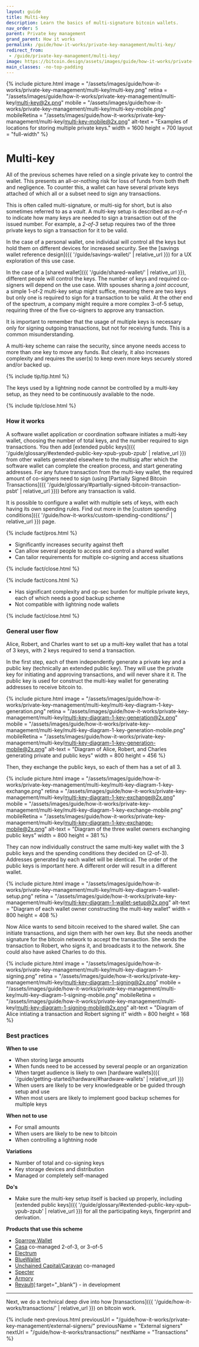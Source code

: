 ```yaml
---
layout: guide
title: Multi-key
description: Learn the basics of multi-signature bitcoin wallets.
nav_order: 5
parent: Private key management
grand_parent: How it works
permalink: /guide/how-it-works/private-key-management/multi-key/
redirect_from:
 - /guide/private-key-management/multi-key/
image: https://bitcoin.design/assets/images/guide/how-it-works/private-key-management/multi-key/multi-key-preview.png
main_classes: -no-top-padding
---
```


<!--

Editor's notes

Explains generally how multi-key schemes work.

Illustration sources

https://www.figma.com/community/file/888680264445459448
https://www.figma.com/community/file/995256542920917246/BDG---Private-key-management-illustrations

-->

{% include picture.html
   image = "/assets/images/guide/how-it-works/private-key-management/multi-key/multi-key.png"
   retina = "/assets/images/guide/how-it-works/private-key-management/multi-key/multi-key@2x.png"
   mobile = "/assets/images/guide/how-it-works/private-key-management/multi-key/multi-key-mobile.png"
   mobileRetina = "/assets/images/guide/how-it-works/private-key-management/multi-key/multi-key-mobile@2x.png"
   alt-text = "Examples of locations for storing multiple private keys."
   width = 1600
   height = 700
   layout = "full-width"
%}

# Multi-key

All of the previous schemes have relied on a single private key to control the wallet. This presents an all-or-nothing risk for loss of funds from both theft and negligence. To counter this, a wallet can have several private keys attached of which all or a subset need to sign any transactions.

This is often called multi-signature, or multi-sig for short, but is also sometimes referred to as a *vault*. A multi-key setup is described as *n-of-n* to indicate how many keys are needed to sign a transaction out of the issued number. For example, a *2-of-3* setup requires two of the three private keys to sign a transaction for it to be valid.

In the case of a personal wallet, one individual will control all the keys but hold them on different devices for increased security. See the [savings wallet reference design]({{ '/guide/savings-wallet/' | relative_url }}) for a UX exploration of this use case.

In the case of a [shared wallet]({{ '/guide/shared-wallet/' | relative_url }}), different people will control the keys. The number of keys and required co-signers will depend on the use case. With spouses sharing a *joint account*, a simple 1-of-2 multi-key setup might suffice, meaning there are two keys but only one is required to sign for a transaction to be valid. At the other end of the spectrum, a company might require a more complex 3-of-5 setup, requiring three of the five co-signers to approve any transaction.

It is important to remember that the usage of multiple keys is necessary only for signing outgoing transactions, but not for receiving funds. This is a common misunderstanding.

A multi-key scheme can raise the security, since anyone needs access to more than one key to move any funds. But clearly, it also increases complexity and requires the user(s) to keep even more keys securely stored and/or backed up.

{% include tip/tip.html %}

The keys used by a lightning node cannot be controlled by a multi-key setup, as they need to be continuously available to the node.

{% include tip/close.html %}

### How it works
A software wallet application or coordination software initiates a multi-key wallet, choosing the number of total keys, and the number required to sign transactions. You then add [extended public keys]({{ '/guide/glossary/#extended-public-key-xpub-ypub-zpub' | relative_url }}) from other wallets generated elsewhere to the multisig after which the software wallet can complete the creation process, and start generating addresses. For any future transaction from the multi-key wallet, the required amount of co-signers need to sign (using [Partially Signed Bitcoin Transactions]({{ '/guide/glossary/#partially-signed-bitcoin-transaction-psbt' | relative_url }})) before any transaction is valid.

It is possible to configure a wallet with multiple sets of keys, with each having its own spending rules. Find out more in the [custom spending conditions]({{ '/guide/how-it-works/custom-spending-conditions/' | relative_url }}) page.

{% include fact/pros.html %}

- Significantly increases security against theft
- Can allow several people to access and control a shared wallet
- Can tailor requirements for multiple co-signing and access situations

{% include fact/close.html %}

{% include fact/cons.html %}

- Has significant complexity and op-sec burden for multiple private keys, each of which needs a good backup scheme
- Not compatible with lightning node wallets

{% include fact/close.html %}

### General user flow

Alice, Robert, and Charles want to set up a multi-key wallet that has a total of 3 keys, with 2 keys required to send a transaction.

In the first step, each of them independently generate a private key and a public key (technically an extended public key). They will use the private key for initiating and approving transactions, and will never share it it. The public key is used for construct the multi-key wallet for generating addresses to receive bitcoin to.

{% include picture.html
   image = "/assets/images/guide/how-it-works/private-key-management/multi-key/multi-key-diagram-1-key-generation.png"
   retina = "/assets/images/guide/how-it-works/private-key-management/multi-key/multi-key-diagram-1-key-generation@2x.png"
   mobile = "/assets/images/guide/how-it-works/private-key-management/multi-key/multi-key-diagram-1-key-generation-mobile.png"
   mobileRetina = "/assets/images/guide/how-it-works/private-key-management/multi-key/multi-key-diagram-1-key-generation-mobile@2x.png"
   alt-text = "Diagram of Alice, Robert, and Charles generating private and public keys"
   width = 800
   height = 456
%}

Then, they exchange the public keys, so each of them has a set of all 3.

{% include picture.html
   image = "/assets/images/guide/how-it-works/private-key-management/multi-key/multi-key-diagram-1-key-exchange.png"
   retina = "/assets/images/guide/how-it-works/private-key-management/multi-key/multi-key-diagram-1-key-exchange@2x.png"
   mobile = "/assets/images/guide/how-it-works/private-key-management/multi-key/multi-key-diagram-1-key-exchange-mobile.png"
   mobileRetina = "/assets/images/guide/how-it-works/private-key-management/multi-key/multi-key-diagram-1-key-exchange-mobile@2x.png"
   alt-text = "Diagram of the three wallet owners exchanging public keys"
   width = 800
   height = 381
%}

They can now individually construct the same multi-key wallet with the 3 public keys and the spending conditions they decided on (2-of-3). Addresses generated by each wallet will be identical. The order of the public keys is important here. A different order will result in a different wallet.

{% include picture.html
   image = "/assets/images/guide/how-it-works/private-key-management/multi-key/multi-key-diagram-1-wallet-setup.png"
   retina = "/assets/images/guide/how-it-works/private-key-management/multi-key/multi-key-diagram-1-wallet-setup@2x.png"
   alt-text = "Diagram of each wallet owner constructing the multi-key wallet"
   width = 800
   height = 408
%}

Now Alice wants to send bitcoin received to the shared wallet. She can initiate transactions, and sign them with her own key. But she needs another signature for the bitcoin network to accept the transaction. She sends the transaction to Robert, who signs it, and broadcasts it to the network. She could also have asked Charles to do this.

{% include picture.html
   image = "/assets/images/guide/how-it-works/private-key-management/multi-key/multi-key-diagram-1-signing.png"
   retina = "/assets/images/guide/how-it-works/private-key-management/multi-key/multi-key-diagram-1-signing@2x.png"
   mobile = "/assets/images/guide/how-it-works/private-key-management/multi-key/multi-key-diagram-1-signing-mobile.png"
   mobileRetina = "/assets/images/guide/how-it-works/private-key-management/multi-key/multi-key-diagram-1-signing-mobile@2x.png"
   alt-text = "Diagram of Alice intiating a transaction and Robert signing it"
   width = 800
   height = 168
%}

### Best practices

**When to use**
- When storing large amounts
- When funds need to be accessed by several people or an organization
- When target audience is likely to own [hardware wallets]({{ '/guide/getting-started/hardware/#hardware-wallets' | relative_url }})
- When users are likely to be very knowledgeable or be guided through setup and use
- When most users are likely to implement good backup schemes for multiple keys

**When not to use**
- For small amounts
- When users are likely to be new to bitcoin
- When controlling a lightning node

**Variations**
- Number of total and co-signing keys
- Key storage devices and distribution
- Managed or completely self-managed

**Do's**
- Make sure the multi-key setup itself is backed up properly, including [extended public keys]({{ '/guide/glossary/#extended-public-key-xpub-ypub-zpub' | relative_url }}) for all the participating keys, fingerprint and derivation.

**Products that use this scheme**
- [Sparrow Wallet](https://sparrowwallet.com/)
- [Casa](https://keys.casa) co-managed 2-of-3, or 3-of-5
- [Electrum](https://electrum.org)
- [BlueWallet](https://bluewallet.io)
- [Unchained Capital/Caravan](https://unchained-capital.com) co-managed
- [Specter](https://specter.solutions)
- [Armory](https://btcarmory.com)
- [Revault](https://revault.dev){:target="_blank"} - in development

---

Next, we do a technical deep dive into how [transactions]({{ '/guide/how-it-works/transactions/' | relative_url }}) on bitcoin work.

{% include next-previous.html
   previousUrl = "/guide/how-it-works/private-key-management/external-signers/"
   previousName = "External signers"
   nextUrl = "/guide/how-it-works/transactions/"
   nextName = "Transactions"
%}

